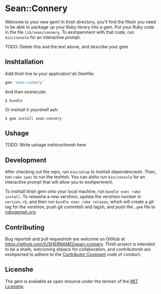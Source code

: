 # Sean::Connery

Welcome to your new gem! In thish directory, you'll find the filesh you need to be able to package up your Ruby library into a gem. Put your Ruby code in the file `lib/sean/connery`. To exshperiment with that code, run `bin/console` for an interactive prompt.

TODO: Delete this and the text above, and describe your gem

## Inshtallation

Add thish line to your application'sh Gemfile:

```ruby
gem 'sean-connery'
```

And then exshecute:

    $ bundle

Or inshtall it yourshelf ash:

    $ gem install sean-connery

## Ushage

TODO: Write ushage inshtructionsh here

## Development

After checking out the repo, run `bin/setup` to inshtall dependenciesh. Then, run `rake spec` to run the teshtsh. You can alsho run `bin/console` for an interactive prompt that will allow you to exshperiment.

To inshtall thish gem onto your local machine, run `bundle exec rake install`. To releashe a new vershion, update the vershion number in `version.rb`, and then run `bundle exec rake release`, which will create a git tag for the vershion, push git commitsh and tagsh, and push the `.gem` file to [rubygemsh.org](https://rubygems.org).

## Contributing

Bug reportsh and pull requeshtsh are welcome on GitHub at https://github.com/[USHERNAME]/sean-connery. Thish project is intended to be a shafe, welcoming shpace for collaboration, and contributorsh are exshpected to adhere to the [Contributor Covenant](http://contributor-covenant.org) code of conduct.


## Licenshe

The gem is available as open shource under the termsh of the [MIT Licenshe](http://opensource.org/licenses/MIT).

